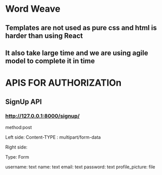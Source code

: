 # Word Weave

## Templates are not used as pure css and html is harder than using React
## It also take large time and we are using agile model to complete it in time


# APIS FOR AUTHORIZATIOn

## SignUp API

### http://127.0.0.1:8000/signup/
method:post

Left side:
Content-TYPE : multipart/form-data

Right side:

Type: Form

username: text
name: text
email: text
password: text
profile_picture: file